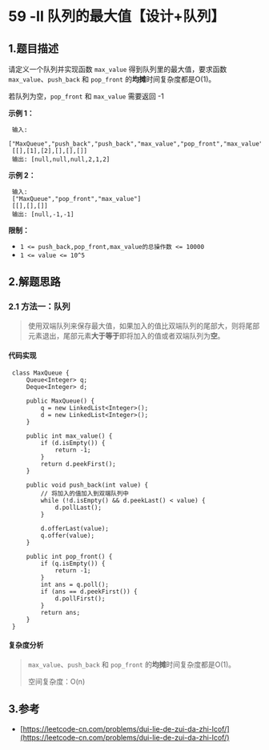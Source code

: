 # 59 -Ⅱ 队列的最大值【设计+队列】

## 1.题目描述

请定义一个队列并实现函数 `max_value` 得到队列里的最大值，要求函数`max_value`、`push_back` 和 `pop_front` 的**均摊**时间复杂度都是O\(1\)。

若队列为空，`pop_front` 和 `max_value` 需要返回 -1

**示例 1：**

```text
 输入: 
 ["MaxQueue","push_back","push_back","max_value","pop_front","max_value"]
 [[],[1],[2],[],[],[]]
 输出: [null,null,null,2,1,2]
```

**示例 2：**

```text
 输入: 
 ["MaxQueue","pop_front","max_value"]
 [[],[],[]]
 输出: [null,-1,-1]
```

**限制：**

* `1 <= push_back,pop_front,max_value的总操作数 <= 10000`
* `1 <= value <= 10^5`

## 2.解题思路

### 2.1 方法一：队列

> 使用双端队列来保存最大值，如果加入的值比双端队列的尾部大，则将尾部元素退出，尾部元素**大于等于**即将加入的值或者双端队列为**空**。

#### 代码实现

```text
 class MaxQueue {
     Queue<Integer> q;
     Deque<Integer> d;
 ​
     public MaxQueue() {
         q = new LinkedList<Integer>();
         d = new LinkedList<Integer>();
     }
     
     public int max_value() {
         if (d.isEmpty()) {
             return -1;
         }
         return d.peekFirst();
     }
     
     public void push_back(int value) {
         // 将加入的值加入到双端队列中
         while (!d.isEmpty() && d.peekLast() < value) {
             d.pollLast();
         }
         
         d.offerLast(value);
         q.offer(value);
     }
     
     public int pop_front() {
         if (q.isEmpty()) {
             return -1;
         }
         int ans = q.poll();
         if (ans == d.peekFirst()) {
             d.pollFirst();
         }
         return ans;
     }
 }
```

#### 复杂度分析

> `max_value`、`push_back` 和 `pop_front` 的**均摊**时间复杂度都是O\(1\)。
>
> 空间复杂度：O\(n\)

## 3.参考

* [https://leetcode-cn.com/problems/dui-lie-de-zui-da-zhi-lcof/](https://leetcode-cn.com/problems/dui-lie-de-zui-da-zhi-lcof/)


